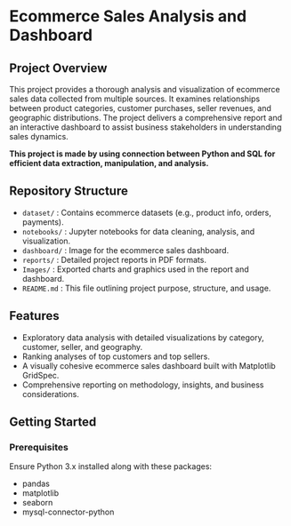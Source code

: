 # Ecommerce Sales Analysis and Dashboard

## Project Overview
This project provides a thorough analysis and visualization of ecommerce sales data collected from multiple sources. It examines relationships between product categories, customer purchases, seller revenues, and geographic distributions. The project delivers a comprehensive report and an interactive dashboard to assist business stakeholders in understanding sales dynamics.

**This project is made by using connection between Python and SQL for efficient data extraction, manipulation, and analysis.**

## Repository Structure
- `dataset/` : Contains ecommerce datasets (e.g., product info, orders, payments).
- `notebooks/` : Jupyter notebooks for data cleaning, analysis, and visualization.
- `dashboard/` : Image for the ecommerce sales dashboard.
- `reports/` : Detailed project reports in PDF formats.
- `Images/` : Exported charts and graphics used in the report and dashboard.
- `README.md` : This file outlining project purpose, structure, and usage.

## Features
- Exploratory data analysis with detailed visualizations by category, customer, seller, and geography.
- Ranking analyses of top customers and top sellers.
- A visually cohesive ecommerce sales dashboard built with Matplotlib GridSpec.
- Comprehensive reporting on methodology, insights, and business considerations.

## Getting Started

### Prerequisites
Ensure Python 3.x installed along with these packages:
- pandas
- matplotlib
- seaborn
- mysql-connector-python
